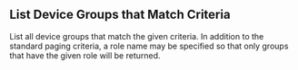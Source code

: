 List Device Groups that Match Criteria
--------------------------------------
List all device groups that match the given criteria. In addition to the
standard paging criteria, a role name may be specified so that only groups
that have the given role will be returned.